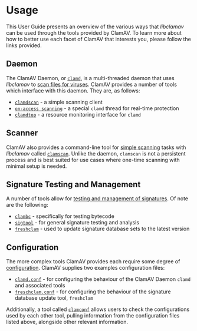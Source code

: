 # Usage

This User Guide presents an overview of the various ways that *libclamav* can be used through the tools provided by ClamAV. To learn more about how to better use each facet of ClamAV that interests you, please follow the links provided.

## Daemon

The ClamAV Daemon, or [`clamd`](Usage/Scanning.md#clamd), is a multi-threaded daemon that uses *libclamav* to [scan files for viruses](Usage/Scanning.md). ClamAV provides a number of tools which interface with this daemon. They are, as follows:

  - [`clamdscan`](Usage/Scanning.md#clamdscan) - a simple scanning client
  - [`on-access scanning`](Usage/Scanning.md#On-access-scanning) - a special `clamd` thread for real-time protection
  - [`clamdtop`](Usage/Scanning.md#clamdtop) - a resource monitoring interface for `clamd`

## Scanner

ClamAV also provides a command-line tool for [simple scanning](Usage/Scanning.md) tasks with *libclamav* called [`clamscan`](Usage/Scanning,md#clamscan). Unlike the daemon, `clamscan` is not a persistent process and is best suited for use cases where one-time scanning with minimal setup is needed.

## Signature Testing and Management

A number of tools allow for [testing and management of signatures](Usage/SignatureManagement.md). Of note are the following:

  - [`clambc`](Usage/SignatureManagement.md#clambc) - specifically for testing bytecode
  - [`sigtool`](Usage/SignatureManagement.md#sigtool) - for general signature testing and analysis
  - [`freshclam`](Usage/SignatureManagement.md#freshclam) - used to update signature database sets to the latest version


## Configuration

The more complex tools ClamAV provides each require some degree of [configuration](Usage/Configuration.md). ClamAV supplies two examples configuration files:

  - [`clamd.conf`](Usage/Configuration.md#clamd-configuration) - for configuring the behaviour of the ClamAV Daemon `clamd` and associated tools
  - [`freschclam.conf`](Usage/Configuration.md#freshclam-configuration) - for configuring the behaviour of the signature database update tool, `freshclam`

Additionally, a tool called [`clamconf`](Usage/Configuration.md#clamconf) allows users to check the configurations used by each other tool, pulling information from the configuration files listed above, alongside other relevant information.
